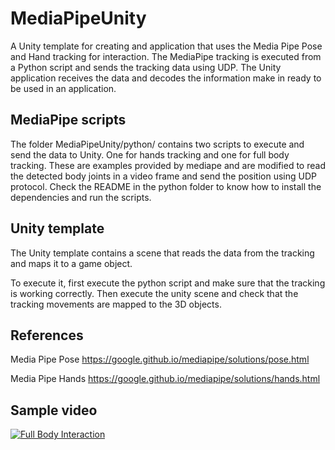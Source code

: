# MediaPipeUnity

A Unity template for creating and application that uses the Media Pipe Pose and Hand tracking for interaction. 
The MediaPipe tracking is executed from a Python script and sends the tracking data using UDP. 
The Unity application receives the data and decodes the information make in ready to be used in an application. 

## MediaPipe scripts
The folder MediaPipeUnity/python/ contains two scripts to execute and send the data to Unity. 
One for hands tracking and one for full body tracking. 
These are examples provided by mediape and are modified to read the detected body joints in a video frame and send the position using UDP protocol. 
Check the README in the python folder to know how to install the dependencies and run the scripts. 

## Unity template
The Unity template contains a scene that reads the data from the tracking and maps it to a game object. 

To execute it, first execute the python script and make sure that the tracking is working correctly. 
Then execute the unity scene and check that the tracking movements are mapped to the 3D objects. 

## References

Media Pipe Pose
https://google.github.io/mediapipe/solutions/pose.html

Media Pipe Hands
https://google.github.io/mediapipe/solutions/hands.html

## Sample video

[![Full Body Interaction](https://img.youtube.com/vi/7y8QfXfct7k/0.jpg)](https://www.youtube.com/watch?v=7y8QfXfct7kE "Full Body Interaction")



